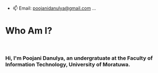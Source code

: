 
- 📫 Email: poojanidanulya@gmail.com ...
<h1>Who Am I?</h1><br>
<h3>Hi, I'm Poojani Danulya, an undergratuate at the <b>Faculty of Information Technology, University of Moratuwa.</b></h3>
<!---
Pdanulya/Pdanulya is a ✨ special ✨ repository because its `README.md` (this file) appears on your GitHub profile.
You can click the Preview link to take a look at your changes.
--->
